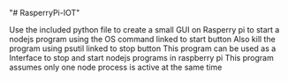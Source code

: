 "# RasperryPi-IOT" 

Use the included python file to create a small GUI on Rasperry pi to start a nodejs program using the OS command linked to start button
Also kill the program using psutil linked to  stop button
This program can be used as a Interface to stop and start nodejs programs in raspberry pi
This program assumes only one node process is active at the same time